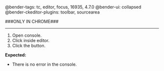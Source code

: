 @bender-tags: tc, editor, focus, 16935, 4.7.0
@bender-ui: collapsed
@bender-ckeditor-plugins: toolbar, sourcearea

###ONLY IN CHROME###

----

1. Open console.
2. Click inside editor.
3. Click the button.

**Expected:**
* There is no error in the console.
